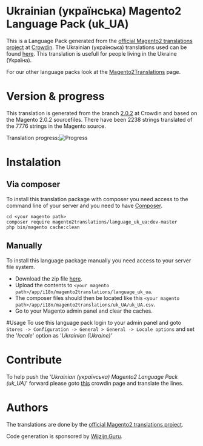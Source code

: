 # Ukrainian (українська) Magento2 Language Pack (uk_UA)
This is a Language Pack generated from the [official Magento2 translations project](https://crowdin.com/project/magento-2) at [Crowdin](https://crowdin.com).
The Ukrainian (українська) translations used can be found [here](https://crowdin.com/project/magento-2/uk).
This translation is usefull for people living in the Ukraine (Україна).

For our other language packs look at the [Magento2Translations](http://magento2translations.github.io/) page.

# Version & progress
This translation is generated from the branch [2.0.2](https://crowdin.com/project/magento-2/uk#/2.0.2) at Crowdin and based on the Magento 2.0.2 sourcefiles.
There have been  2238 strings translated of the 7776 strings in the Magento source.

Translation progress:![Progress](http://progressed.io/bar/29)

# Instalation
## Via composer
To install this translation package with composer you need access to the command line of your server and you need to have [Composer](https://getcomposer.org).
```
cd <your magento path>
composer require magento2translations/language_uk_ua:dev-master
php bin/magento cache:clean
```
## Manually
To install this language package manually you need access to your server file system.
* Download the zip file [here](https://github.com/Magento2Translations/language_uk_ua/archive/master.zip).
* Upload the contents to `<your magento path>/app/i18n/magento2translations/language_uk_ua`.
* The composer files should then be located like this `<your magento path>/app/i18n/magento2translations/uk_UA/uk_UA.csv`.
* Go to your Magento admin panel and clear the caches.

#Usage
To use this language pack login to your admin panel and goto `Stores -> Configuration -> General > General -> Locale options` and set the '*locale*' option as '*Ukrainian (Ukraine)*'

# Contribute
To help push the '*Ukrainian (українська) Magento2 Language Pack (uk_UA)*' forward please goto [this](https://crowdin.com/project/magento-2/uk) crowdin page and translate the lines.

# Authors
The translations are done by the [official Magento2 translations project](https://crowdin.com/project/magento-2).

Code generation is sponsored by [Wijzijn.Guru](http://www.wijzijn.guru/).